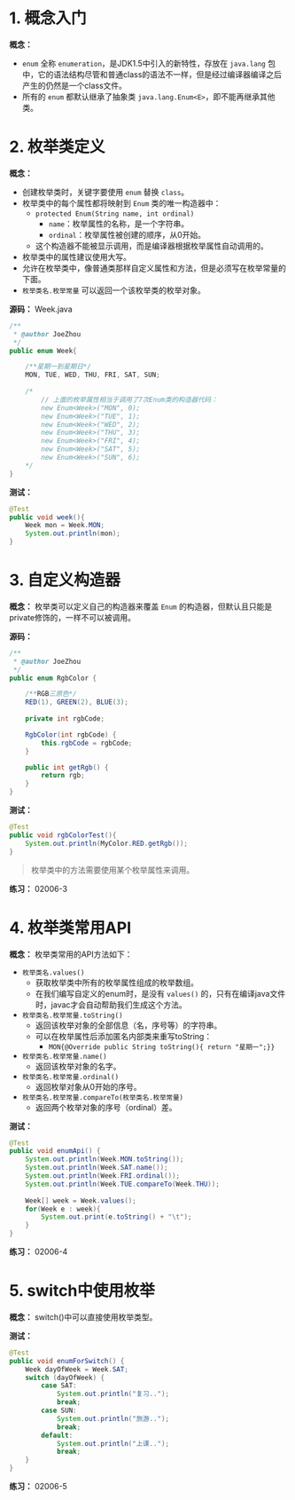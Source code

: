 # 1. 概念入门

**概念：** 
- `enum` 全称 `enumeration`，是JDK1.5中引入的新特性，存放在 `java.lang` 包中，它的语法结构尽管和普通class的语法不一样，但是经过编译器编译之后产生的仍然是一个class文件。
- 所有的 `enum` 都默认继承了抽象类 `java.lang.Enum<E>`，即不能再继承其他类。

# 2. 枚举类定义

**概念：** 
- 创建枚举类时，关键字要使用 `enum` 替换 `class`。
- 枚举类中的每个属性都将映射到 `Enum` 类的唯一构造器中：
    - `protected Enum(String name, int ordinal)`
        - `name`：枚举属性的名称，是一个字符串。 
        - `ordinal`：枚举属性被创建的顺序，从0开始。
    - 这个构造器不能被显示调用，而是编译器根据枚举属性自动调用的。 
- 枚举类中的属性建议使用大写。
- 允许在枚举类中，像普通类那样自定义属性和方法，但是必须写在枚举常量的下面。
- `枚举类名.枚举常量` 可以返回一个该枚举类的枚举对象。

**源码：** Week.java
```java
/**
 * @author JoeZhou
 */
public enum Week{

    /**星期一到星期日*/
    MON, TUE, WED, THU, FRI, SAT, SUN;
    
    /* 
        // 上面的枚举属性相当于调用了7次Enum类的构造器代码：
        new Enum<Week>("MON", 0);
        new Enum<Week>("TUE", 1);
        new Enum<Week>("WED", 2);
        new Enum<Week>("THU", 3);
        new Enum<Week>("FRI", 4);
        new Enum<Week>("SAT", 5);
        new Enum<Week>("SUN", 6);
    */
}
```

**测试：**
```java
@Test
public void week(){
    Week mon = Week.MON;
    System.out.println(mon);
}
```

# 3. 自定义构造器

**概念：** 枚举类可以定义自己的构造器来覆盖 `Enum` 的构造器，但默认且只能是private修饰的，一样不可以被调用。

**源码：**
```java
/**
 * @author JoeZhou
 */
public enum RgbColor {

    /**RGB三原色*/
    RED(1), GREEN(2), BLUE(3);
    
    private int rgbCode;

    RgbColor(int rgbCode) {
        this.rgbCode = rgbCode;
    }

    public int getRgb() {
        return rgb;
    }
}
```

**测试：**
```java
@Test
public void rgbColorTest(){
    System.out.println(MyColor.RED.getRgb());
}
```

> 枚举类中的方法需要使用某个枚举属性来调用。

**练习：** 02006-3

# 4. 枚举类常用API

**概念：** 枚举类常用的API方法如下：
- `枚举类名.values()`
    - 获取枚举类中所有的枚举属性组成的枚举数组。
    - 在我们编写自定义的enum时，是没有 `values()` 的，只有在编译java文件时，javac才会自动帮助我们生成这个方法。
- `枚举类名.枚举常量.toString()`
    - 返回该枚举对象的全部信息（名，序号等）的字符串。
    - 可以在枚举属性后添加匿名内部类来重写toString：
        - `MON{@Override public String toString(){ return "星期一";}}`
- `枚举类名.枚举常量.name()`
    - 返回该枚举对象的名字。
- `枚举类名.枚举常量.ordinal()`
    - 返回枚举对象从0开始的序号。
- `枚举类名.枚举常量.compareTo(枚举类名.枚举常量)`
    - 返回两个枚举对象的序号（ordinal）差。

**测试：**
```java
@Test
public void enumApi() {
    System.out.println(Week.MON.toString());
    System.out.println(Week.SAT.name());
    System.out.println(Week.FRI.ordinal());
    System.out.println(Week.TUE.compareTo(Week.THU));
    
    Week[] week = Week.values();
    for(Week e : week){
        System.out.print(e.toString() + "\t");
    }
}
```

**练习：** 02006-4

# 5. switch中使用枚举

**概念：** switch()中可以直接使用枚举类型。

**测试：**
```java
@Test
public void enumForSwitch() {
    Week dayOfWeek = Week.SAT;
    switch (dayOfWeek) {
        case SAT:
            System.out.println("复习..");
            break;
        case SUN:
            System.out.println("旅游..");
            break;
        default:
            System.out.println("上课..");
            break;
    }
}
```

**练习：** 02006-5

